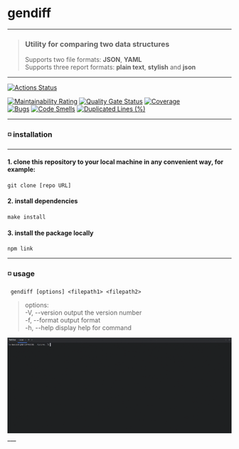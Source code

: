 
# gendiff
___

> ### **Utility for comparing two data structures** </br> 
> 
> Supports two file formats: **JSON**, **YAML** </br>
> Supports three report formats: **plain text**, **stylish** and **json**
___

[![Actions Status](https://github.com/nordwaldberg/backend-project-46/actions/workflows/hexlet-check.yml/badge.svg)](https://github.com/nordwaldberg/backend-project-46/actions)

[![Maintainability Rating](https://sonarcloud.io/api/project_badges/measure?project=nordwaldberg_backend-project-46&metric=sqale_rating)](https://sonarcloud.io/summary/new_code?id=nordwaldberg_backend-project-46)
[![Quality Gate Status](https://sonarcloud.io/api/project_badges/measure?project=nordwaldberg_backend-project-46&metric=alert_status)](https://sonarcloud.io/summary/new_code?id=nordwaldberg_backend-project-46)
[![Coverage](https://sonarcloud.io/api/project_badges/measure?project=nordwaldberg_backend-project-46&metric=coverage)](https://sonarcloud.io/summary/new_code?id=nordwaldberg_backend-project-46)<br/>
[![Bugs](https://sonarcloud.io/api/project_badges/measure?project=nordwaldberg_backend-project-46&metric=bugs)](https://sonarcloud.io/summary/new_code?id=nordwaldberg_backend-project-46)
[![Code Smells](https://sonarcloud.io/api/project_badges/measure?project=nordwaldberg_backend-project-46&metric=code_smells)](https://sonarcloud.io/summary/new_code?id=nordwaldberg_backend-project-46)
[![Duplicated Lines (%)](https://sonarcloud.io/api/project_badges/measure?project=nordwaldberg_backend-project-46&metric=duplicated_lines_density)](https://sonarcloud.io/summary/new_code?id=nordwaldberg_backend-project-46)<br/>

___

### ◽ installation
___
#### 1. clone this repository to your local machine in any convenient way, for example:
```
git clone [repo URL]
```
#### 2. install dependencies
```
make install
```
#### 3. install the package locally
```
npm link
```
___

### ◽ usage
```
 gendiff [options] <filepath1> <filepath2>
```
> options: </br>
> -V, --version        output the version number </br>
> -f, --format <type>  output format </br>
> -h, --help           display help for command </br>

<div style="text-align: center">
    <img 
        src="assets/gendiff.gif"
        width="600" 
        height="215" 
        alt="demo_gendiff"
    >
</div>
___